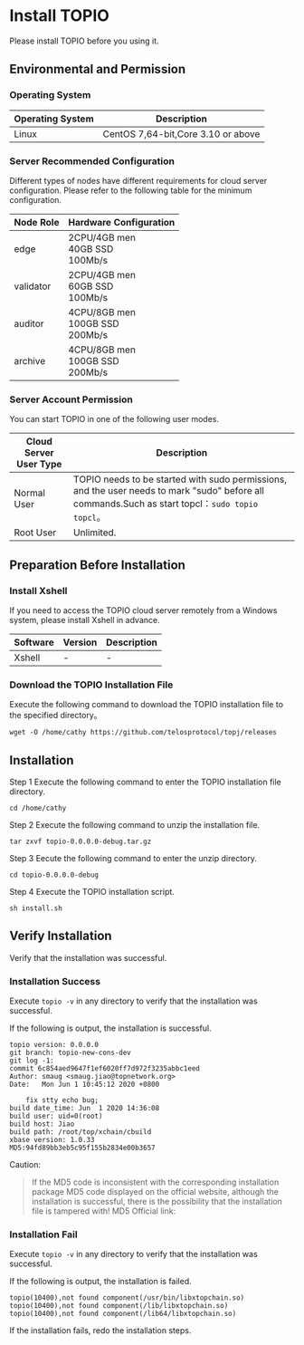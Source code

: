 # Install TOPIO

Please install TOPIO before you using it.

## Environmental and Permission

### Operating System 

| Operating System | Description                        |
| ---------------- | ---------------------------------- |
| Linux            | CentOS 7,64-bit,Core 3.10 or above |

### Server Recommended Configuration

Different types of nodes have different requirements for cloud server configuration. Please refer to the following table for the minimum configuration.

| Node Role | Hardware Configuration                 |
| --------- | -------------------------------------- |
| edge      | 2CPU/4GB men<br/>40GB SSD<br/>100Mb/s  |
| validator | 2CPU/4GB men<br/>60GB SSD<br/>100Mb/s  |
| auditor   | 4CPU/8GB men<br/>100GB SSD<br/>200Mb/s |
| archive   | 4CPU/8GB men<br/>100GB SSD<br/>200Mb/s |

### Server Account Permission 

You can start TOPIO in one of the following user modes.

| Cloud Server User Type | Description                                                  |
| ---------------------- | ------------------------------------------------------------ |
| Normal User            | TOPIO needs to be started with sudo permissions, and the user needs to mark "sudo" before all commands.Such as start topcl：`sudo topio topcl`。 |
| Root User              | Unlimited.                                                   |

## Preparation Before Installation

### Install Xshell

If you need to access the TOPIO cloud server remotely from a Windows system, please install Xshell in advance.

| Software | Version | Description |
| -------- | ------- | ----------- |
| Xshell   | -       | -           |

### Download the TOPIO Installation File

Execute the following command to download the TOPIO installation file to the specified directory。

```
wget -O /home/cathy https://github.com/telosprotocol/topj/releases
```

## Installation 

Step 1 Execute the following command to enter the TOPIO installation file directory.

```
cd /home/cathy
```

Step 2 Execute the following command to unzip the installation file.

```
tar zxvf topio-0.0.0.0-debug.tar.gz
```

Step 3 Eecute the following command to enter the unzip directory.

```
cd topio-0.0.0.0-debug
```

Step 4 Execute the TOPIO installation script.

```
sh install.sh
```

## Verify Installation

Verify that the installation was successful.

### Installation Success

Execute `topio -v` in any directory to verify that the installation was successful.

 If the following is output, the installation is successful.

```
topio version: 0.0.0.0
git branch: topio-new-cons-dev
git log -1:
commit 6c854aed9647f1ef6020ff7d972f3235abbc1eed
Author: smaug <smaug.jiao@topnetwork.org>
Date:   Mon Jun 1 10:45:12 2020 +0800

    fix stty echo bug;
build date_time: Jun  1 2020 14:36:08
build user: uid=0(root)
build host: Jiao
build path: /root/top/xchain/cbuild
xbase version: 1.0.33
MD5:94fd89bb3eb5c95f155b2834e00b3657
```

Caution:

> If the MD5 code is inconsistent with the corresponding installation package MD5 code displayed on the official website, although the installation is successful, there is the possibility that the installation file is tampered with! MD5 Official link:

### Installation Fail

Execute `topio -v` in any directory to verify that the installation was successful.

If the following is output, the installation is failed.

```
topio(10400),not found component(/usr/bin/libxtopchain.so) topio(10400),not found component(/lib/libxtopchain.so) topio(10400),not found component(/lib64/libxtopchain.so)
```

If the installation fails, redo the installation steps.

